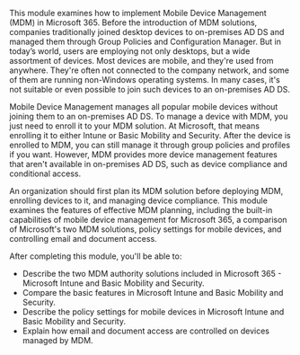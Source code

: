 This module examines how to implement Mobile Device Management (MDM) in Microsoft 365. Before the introduction of MDM solutions, companies traditionally joined desktop devices to on-premises AD DS and managed them through Group Policies and Configuration Manager. But in today’s world, users are employing not only desktops, but a wide assortment of devices. Most devices are mobile, and they're used from anywhere. They're often not connected to the company network, and some of them are running non-Windows operating systems. In many cases, it's not suitable or even possible to join such devices to an on-premises AD DS.

Mobile Device Management manages all popular mobile devices without joining them to an on-premises AD DS. To manage a device with MDM, you just need to enroll it to your MDM solution. At Microsoft, that means enrolling it to either Intune or Basic Mobility and Security. After the device is enrolled to MDM, you can still manage it through group policies and profiles if you want. However, MDM provides more device management features that aren't available in on-premises AD DS, such as device compliance and conditional access.

An organization should first plan its MDM solution before deploying MDM, enrolling devices to it, and managing device compliance. This module examines the features of effective MDM planning, including the built-in capabilities of mobile device management for Microsoft 365, a comparison of Microsoft's two MDM solutions, policy settings for mobile devices, and controlling email and document access.

After completing this module, you'll be able to:

 -  Describe the two MDM authority solutions included in Microsoft 365 - Microsoft Intune and Basic Mobility and Security.
 -  Compare the basic features in Microsoft Intune and Basic Mobility and Security.
 -  Describe the policy settings for mobile devices in Microsoft Intune and Basic Mobility and Security.
 -  Explain how email and document access are controlled on devices managed by MDM.